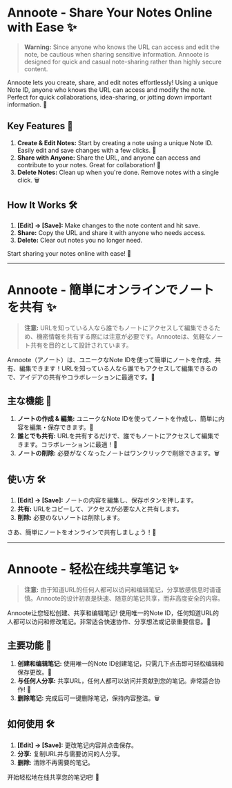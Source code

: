 # Annoote - Share Your Notes Online with Ease ✨

> **Warning:** Since anyone who knows the URL can access and edit the note, be cautious when sharing sensitive information. Annoote is designed for quick and casual note-sharing rather than highly secure content.

Annoote lets you create, share, and edit notes effortlessly! Using a unique Note ID, anyone who knows the URL can access and modify the note. Perfect for quick collaborations, idea-sharing, or jotting down important information. 🎉

## Key Features 🚀
1. **Create & Edit Notes:** Start by creating a note using a unique Note ID. Easily edit and save changes with a few clicks. 📝
2. **Share with Anyone:** Share the URL, and anyone can access and contribute to your notes. Great for collaboration! 📢
3. **Delete Notes:** Clean up when you're done. Remove notes with a single click. 🗑️

## How It Works 🛠️
1. **[Edit] -> [Save]:** Make changes to the note content and hit save.
2. **Share:** Copy the URL and share it with anyone who needs access.
3. **Delete:** Clear out notes you no longer need.

Start sharing your notes online with ease! 🎈

---

# Annoote - 簡単にオンラインでノートを共有 ✨

> **注意:** URLを知っている人なら誰でもノートにアクセスして編集できるため、機密情報を共有する際には注意が必要です。Annooteは、気軽なノート共有を目的として設計されています。

Annoote（アノート）は、ユニークなNote IDを使って簡単にノートを作成、共有、編集できます！URLを知っている人なら誰でもアクセスして編集できるので、アイデアの共有やコラボレーションに最適です。🎉

## 主な機能 🚀
1. **ノートの作成 & 編集:** ユニークなNote IDを使ってノートを作成し、簡単に内容を編集・保存できます。📝
2. **誰とでも共有:** URLを共有するだけで、誰でもノートにアクセスして編集できます。コラボレーションに最適！📢
3. **ノートの削除:** 必要がなくなったノートはワンクリックで削除できます。🗑️

## 使い方 🛠️
1. **[Edit] -> [Save]:** ノートの内容を編集し、保存ボタンを押します。
2. **共有:** URLをコピーして、アクセスが必要な人と共有します。
3. **削除:** 必要のないノートは削除します。

さあ、簡単にノートをオンラインで共有しましょう！🎈

---

# Annoote - 轻松在线共享笔记 ✨

> **注意:** 由于知道URL的任何人都可以访问和编辑笔记，分享敏感信息时请谨慎。Annoote的设计初衷是快速、随意的笔记共享，而非高度安全的内容。

Annoote让您轻松创建、共享和编辑笔记! 使用唯一的Note ID，任何知道URL的人都可以访问和修改笔记。非常适合快速协作、分享想法或记录重要信息。🎉

## 主要功能 🚀
1. **创建和编辑笔记:** 使用唯一的Note ID创建笔记，只需几下点击即可轻松编辑和保存更改。📝
2. **与任何人分享:** 共享URL，任何人都可以访问并贡献到您的笔记。非常适合协作! 📢
3. **删除笔记:** 完成后可一键删除笔记，保持内容整洁。🗑️

## 如何使用 🛠️
1. **[Edit] -> [Save]:** 更改笔记内容并点击保存。
2. **分享:** 复制URL并与需要访问的人分享。
3. **删除:** 清除不再需要的笔记。

开始轻松地在线共享您的笔记吧! 🎈
